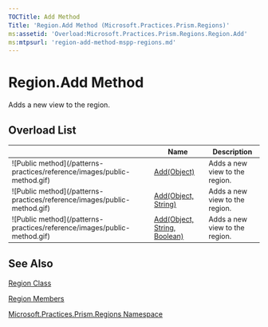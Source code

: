 ```yaml
---
TOCTitle: Add Method
Title: 'Region.Add Method (Microsoft.Practices.Prism.Regions)'
ms:assetid: 'Overload:Microsoft.Practices.Prism.Regions.Region.Add'
ms:mtpsurl: 'region-add-method-mspp-regions.md'
---
```



# Region.Add Method

Adds a new view to the region.

## Overload List


<table>

<thead>
<tr class="header">
<th> </th>
<th>Name</th>
<th>Description</th>
</tr>
</thead>
<tbody>
<tr class="odd">
<td>![Public method](/patterns-practices/reference/images/public-method.gif)</td>
<td><a href="https://msdn.microsoft.com/library/microsoft.practices.prism.regions.region.add(system.object)">Add(Object)</a></td>
<td><div class="summary">
Adds a new view to the region.
</div></td>
</tr>
<tr class="even">
<td>![Public method](/patterns-practices/reference/images/public-method.gif)</td>
<td><a href="https://msdn.microsoft.com/library/microsoft.practices.prism.regions.region.add(system.object%2csystem.string)">Add(Object, String)</a></td>
<td><div class="summary">
Adds a new view to the region.
</div></td>
</tr>
<tr class="odd">
<td>![Public method](/patterns-practices/reference/images/public-method.gif)</td>
<td><a href="https://msdn.microsoft.com/library/microsoft.practices.prism.regions.region.add(system.object%2csystem.string%2csystem.boolean)">Add(Object, String, Boolean)</a></td>
<td><div class="summary">
Adds a new view to the region.
</div></td>
</tr>
</tbody>
</table>

## See Also

[Region Class](https://msdn.microsoft.com/library/microsoft.practices.prism.regions.region)

[Region Members](https://msdn.microsoft.com/allmembers.t:microsoft.practices.prism.regions.region)

[Microsoft.Practices.Prism.Regions Namespace](https://msdn.microsoft.com/library/microsoft.practices.prism.regions)
